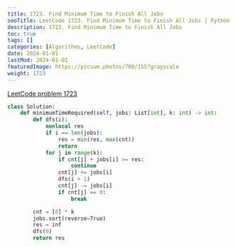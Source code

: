 ```yaml
---
title: 1723. Find Minimum Time to Finish All Jobs
seoTitle: LeetCode 1723. Find Minimum Time to Finish All Jobs | Python solution and explanation
description: 1723. Find Minimum Time to Finish All Jobs
toc: true
tags: []
categories: [Algorithms, LeetCode]
date: 2024-01-01
lastMod: 2024-01-01
featuredImage: https://picsum.photos/700/155?grayscale
weight: 1723
---
```


[LeetCode problem 1723](https://leetcode.com/problems/find-minimum-time-to-finish-all-jobs/)

```python
class Solution:
    def minimumTimeRequired(self, jobs: List[int], k: int) -> int:
        def dfs(i):
            nonlocal res
            if i == len(jobs):
                res = min(res, max(cnt))
                return
            for j in range(k):
                if cnt[j] + jobs[i] >= res:
                    continue
                cnt[j] += jobs[i]
                dfs(i + 1)
                cnt[j] -= jobs[i]
                if cnt[j] == 0:
                    break

        cnt = [0] * k
        jobs.sort(reverse=True)
        res = inf
        dfs(0)
        return res

```
